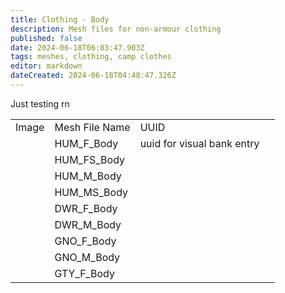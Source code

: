 ```yaml
---
title: Clothing - Body
description: Mesh files for non-armour clothing
published: false
date: 2024-06-18T06:03:47.903Z
tags: meshes, clothing, camp clothes
editor: markdown
dateCreated: 2024-06-18T04:48:47.326Z
---
```


Just testing rn

|     |     |     |     |
| --- | --- | --- | --- |
| Image | Mesh File Name | UUID |     |
|     | HUM\_F\_Body | uuid for visual bank entry |     |
|     | HUM\_FS\_Body |     |     |
|     | HUM\_M\_Body |     |     |
|     | HUM\_MS\_Body |     |     |
|     | DWR\_F\_Body |     |     |
|     | DWR\_M\_Body |     |     |
|     | GNO\_F\_Body |     |     |
|     | GNO\_M\_Body |     |     |
|     | GTY\_F\_Body |     |     |